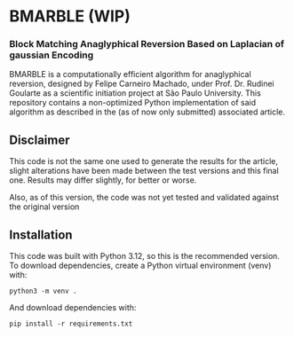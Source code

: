 # BMARBLE (WIP) 


### Block Matching Anaglyphical Reversion Based on Laplacian of  gaussian Encoding

BMARBLE is a computationally efficient algorithm for anaglyphical reversion, designed by Felipe Carneiro Machado, under Prof. Dr. Rudinei Goularte as a scientific initiation project at São Paulo University. This repository contains a non-optimized Python implementation of said algorithm as described in the (as of now only submitted) associated article. 

## Disclaimer

This code is not the same one used to generate the results for the article, slight alterations have been made between the test versions and
 this final one. Results may differ slightly, for better or worse.

Also, as of this version, the code was not yet tested and validated against the original version

## Installation

This code was built with Python 3.12, so this is the recommended version. To download dependencies, create a Python virtual environment (venv) with:

```
python3 -m venv .
```

And download dependencies with:

```
pip install -r requirements.txt
```
